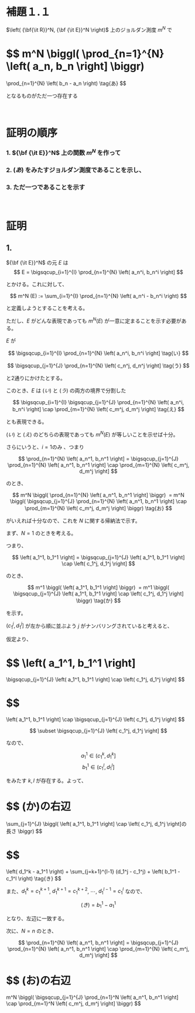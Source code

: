 
# 補題１.１

$\left( {\bf{\it R}}^N, {\bf {\it E}}^N \right)$ 上のジョルダン測度 $m^N$ で

$$
m^N \biggl( \prod_{n=1}^{N} \left( a_n, b_n \right] \biggr)
=
\prod_{n=1}^{N} \left( b_n - a_n \right) \tag{あ}
$$

となるものがただ一つ存在する  

<br>

# 証明の順序

### 1. ${\bf {\it E}}^N$ 上の関数 $m^N$ を作って
### 2. $(あ)$ をみたすジョルダン測度であることを示し、
### 3. ただ一つであることを示す  

<br>

# 証明

## 1.

${\bf {\it E}}^N$ の元 $E$ は
$$
E = \bigsqcup_{i=1}^{I} \prod_{n=1}^{N} \left( a_n^i, b_n^i \right]
$$

とかける。これに対して、

$$
m^N (E) := \sum_{i=1}^{I} \prod_{n=1}^{N} \left( a_n^i - b_n^i \right)
$$

と定義しようとすることを考える。  

ただし、$E$ がどんな表現であっても $m^N (E)$ が一意に定まることを示す必要がある。  

$E$ が  

$$
\bigsqcup_{i=1}^{I} \prod_{n=1}^{N} \left( a_n^i, b_n^i \right] \tag{い}
$$

$$
\bigsqcup_{j=1}^{J} \prod_{n=1}^{N} \left( c_n^j, d_n^j \right] \tag{う}
$$

と2通りにかけたとする。  

このとき、$E$ は $(い)$ と $(う)$ の両方の境界で分割した

$$
\bigsqcup_{i=1}^{I} \bigsqcup_{j=1}^{J} \prod_{n=1}^{N} \left( a_n^i, b_n^i \right]
\cap \prod_{m=1}^{N} \left( c_m^j, d_m^j \right] \tag{え}
$$

とも表現できる。  

$(い)$ と $(え)$ のどちらの表現であっても $m^N (E)$ が等しいことを示せば十分。  

さらにいうと、$i=1$のみ 、つまり  

$$
\prod_{n=1}^{N} \left( a_n^1, b_n^1 \right]
= \bigsqcup_{j=1}^{J} \prod_{n=1}^{N} \left( a_n^1, b_n^1 \right]
\cap \prod_{m=1}^{N} \left( c_m^j, d_m^j \right]
$$

のとき、

$$
m^N \biggl( \prod_{n=1}^{N} \left( a_n^1, b_n^1 \right] \biggr) 
= m^N \biggl( \bigsqcup_{j=1}^{J} \prod_{n=1}^{N} \left( a_n^1, b_n^1 \right]
\cap \prod_{m=1}^{N} \left( c_m^j, d_m^j \right] \biggr)
\tag{お}
$$

がいえれば十分なので、これを $N$ に関する帰納法で示す。  

まず、$N=1$ のときを考える。　

つまり、  

$$
\left( a_1^1, b_1^1 \right]
= \bigsqcup_{j=1}^{J} \left( a_1^1, b_1^1 \right]
\cap \left( c_1^j, d_1^j \right]
$$

のとき、

$$
m^1 \biggl( \left( a_1^1, b_1^1 \right] \biggr) 
= m^1 \biggl( \bigsqcup_{j=1}^{J} \left( a_1^1, b_1^1 \right]
\cap \left( c_1^j, d_1^j \right] \biggr)
\tag{か}
$$

を示す。
<!-- $$
= \sum_{j=1}^{J} \Bigl( \max(a_1^1, c_1^j) -  \min(b_1^1, d_1^j) \Bigr)
$$ -->

$\left( c_1^j, d_1^j \right]$ が左から順に並ぶよう $j$ がナンバリングされていると考えると、　　

仮定より、

$$
\left( a_1^1, b_1^1 \right]
=
\bigsqcup_{j=1}^{J} \left( a_1^1, b_1^1 \right]
\cap \left( c_1^j, d_1^j \right]
$$

$$
=
\left( a_1^1, b_1^1 \right]
\cap
\bigsqcup_{j=1}^{J} \left( c_1^j, d_1^j \right]
$$

$$
\subset
\bigsqcup_{j=1}^{J} \left( c_1^j, d_1^j \right]
$$

なので、

$$a_1^1 \in \left(c_1^k, d_1^k \right]$$
$$b_1^1 \in \left(c_1^l, d_1^l \right]$$

をみたす $k,l$ が存在する。よって、

$$
(か)の右辺
=
\sum_{j=1}^{J}
\biggl(
\left( a_1^1, b_1^1 \right]
\cap \left( c_1^j, d_1^j \right]の長さ
\biggr)
$$

$$
=
\left( d_1^k - a_1^1 \right) 
+
\sum_{j=k+1}^{l-1} 
(d_1^j - c_1^j) 
+
\left( b_1^1 - c_1^l \right) \tag{き}
$$

また、$d_1^k=c_1^{k+1}$, $d_1^{k+1}=c_1^{k+2}$,
$\cdots$, 
$d_1^{l-1}=c_1^l$ なので、

$$
(き)
=b_1^1 - a_1^1
$$

となり、左辺に一致する。 

次に、$N=n$ のとき、  

$$
\prod_{n=1}^{N} \left( a_n^1, b_n^1 \right]
= \bigsqcup_{j=1}^{J} \prod_{n=1}^{N} \left( a_n^1, b_n^1 \right]
\cap \prod_{m=1}^{N} \left( c_m^j, d_m^j \right]
$$


$$
(お)の右辺
=
m^N \biggl( \bigsqcup_{j=1}^{J} \prod_{n=1}^N
\left( a_n^1, b_n^1 \right]
\cap \prod_{m=1}^N \left( c_m^j, d_m^j \right] \biggr)
$$


